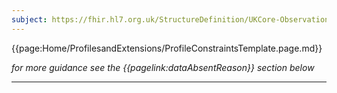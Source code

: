 ```yaml
---
subject: https://fhir.hl7.org.uk/StructureDefinition/UKCore-Observation-Lab
---
```


{{page:Home/ProfilesandExtensions/ProfileConstraintsTemplate.page.md}}

*for more guidance see the {{pagelink:dataAbsentReason}} section below*

---